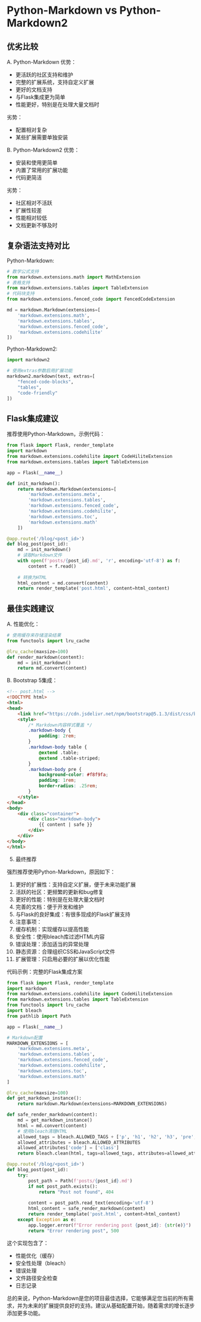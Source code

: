 # Python-Markdown vs Python-Markdown2

## 优劣比较

A. Python-Markdown
优势：

- 更活跃的社区支持和维护
- 完整的扩展系统，支持自定义扩展
- 更好的文档支持
- 与Flask集成更为简单
- 性能更好，特别是在处理大量文档时

劣势：
- 配置相对复杂
- 某些扩展需要单独安装

B. Python-Markdown2
优势：
- 安装和使用更简单
- 内置了常用的扩展功能
- 代码更简洁

劣势：
- 社区相对不活跃
- 扩展性较差
- 性能相对较低
- 文档更新不够及时

## 复杂语法支持对比

Python-Markdown:
```python
# 数学公式支持
from markdown.extensions.math import MathExtension
# 表格支持
from markdown.extensions.tables import TableExtension
# 代码块支持
from markdown.extensions.fenced_code import FencedCodeExtension

md = markdown.Markdown(extensions=[
    'markdown.extensions.math',
    'markdown.extensions.tables',
    'markdown.extensions.fenced_code',
    'markdown.extensions.codehilite'
])
```

Python-Markdown2:
```python
import markdown2

# 使用extras参数启用扩展功能
markdown2.markdown(text, extras=[
    "fenced-code-blocks",
    "tables",
    "code-friendly"
])
```

## Flask集成建议

推荐使用Python-Markdown，示例代码：

```python
from flask import Flask, render_template
import markdown
from markdown.extensions.codehilite import CodeHiliteExtension
from markdown.extensions.tables import TableExtension

app = Flask(__name__)

def init_markdown():
    return markdown.Markdown(extensions=[
        'markdown.extensions.meta',
        'markdown.extensions.tables',
        'markdown.extensions.fenced_code',
        'markdown.extensions.codehilite',
        'markdown.extensions.toc',
        'markdown.extensions.math'
    ])

@app.route('/blog/<post_id>')
def blog_post(post_id):
    md = init_markdown()
    # 读取Markdown文件
    with open(f'posts/{post_id}.md', 'r', encoding='utf-8') as f:
        content = f.read()
    
    # 转换为HTML
    html_content = md.convert(content)
    return render_template('post.html', content=html_content)
```

## 最佳实践建议

A. 性能优化：
```python
# 使用缓存来存储渲染结果
from functools import lru_cache

@lru_cache(maxsize=100)
def render_markdown(content):
    md = init_markdown()
    return md.convert(content)
```

B. Bootstrap 5集成：
```html
<!-- post.html -->
<!DOCTYPE html>
<html>
<head>
    <link href="https://cdn.jsdelivr.net/npm/bootstrap@5.1.3/dist/css/bootstrap.min.css" rel="stylesheet">
    <style>
        /* Markdown内容样式覆盖 */
        .markdown-body {
            padding: 2rem;
        }
        .markdown-body table {
            @extend .table;
            @extend .table-striped;
        }
        .markdown-body pre {
            background-color: #f8f9fa;
            padding: 1rem;
            border-radius: .25rem;
        }
    </style>
</head>
<body>
    <div class="container">
        <div class="markdown-body">
            {{ content | safe }}
        </div>
    </div>
</body>
</html>
```

5. 最终推荐

强烈推荐使用Python-Markdown，原因如下：

1. 更好的扩展性：支持自定义扩展，便于未来功能扩展
2. 活跃的社区：更频繁的更新和bug修复
3. 更好的性能：特别是在处理大量文档时
4. 完善的文档：便于开发和维护
5. 与Flask的良好集成：有很多现成的Flask扩展支持
6. 注意事项：
1. 缓存机制：实现缓存以提高性能
2. 安全性：使用bleach库过滤HTML内容
3. 错误处理：添加适当的异常处理
4. 静态资源：合理组织CSS和JavaScript文件
11. 扩展管理：只启用必要的扩展以优化性能

代码示例：完整的Flask集成方案

```python
from flask import Flask, render_template
import markdown
from markdown.extensions.codehilite import CodeHiliteExtension
from markdown.extensions.tables import TableExtension
from functools import lru_cache
import bleach
from pathlib import Path

app = Flask(__name__)

# Markdown配置
MARKDOWN_EXTENSIONS = [
    'markdown.extensions.meta',
    'markdown.extensions.tables',
    'markdown.extensions.fenced_code',
    'markdown.extensions.codehilite',
    'markdown.extensions.toc',
    'markdown.extensions.math'
]

@lru_cache(maxsize=100)
def get_markdown_instance():
    return markdown.Markdown(extensions=MARKDOWN_EXTENSIONS)

def safe_render_markdown(content):
    md = get_markdown_instance()
    html = md.convert(content)
    # 使用bleach清理HTML
    allowed_tags = bleach.ALLOWED_TAGS + ['p', 'h1', 'h2', 'h3', 'pre', 'code']
    allowed_attributes = bleach.ALLOWED_ATTRIBUTES
    allowed_attributes['code'] = ['class']
    return bleach.clean(html, tags=allowed_tags, attributes=allowed_attributes)

@app.route('/blog/<post_id>')
def blog_post(post_id):
    try:
        post_path = Path(f'posts/{post_id}.md')
        if not post_path.exists():
            return "Post not found", 404
            
        content = post_path.read_text(encoding='utf-8')
        html_content = safe_render_markdown(content)
        return render_template('post.html', content=html_content)
    except Exception as e:
        app.logger.error(f"Error rendering post {post_id}: {str(e)}")
        return "Error rendering post", 500
```

这个实现包含了：
- 性能优化（缓存）
- 安全性处理（bleach）
- 错误处理
- 文件路径安全检查
- 日志记录

总的来说，Python-Markdown是您的项目最佳选择，它能够满足您当前的所有需求，并为未来的扩展提供良好的支持。建议从基础配置开始，随着需求的增长逐步添加更多功能。